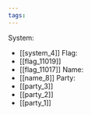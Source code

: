 ```yaml
---
tags:
---
```

System:
- [[system_4]]
Flag:
- [[flag_11019]]
- [[flag_11017]]
Name:
- [[name_8]]
Party:
- [[party_3]]
- [[party_2]]
- [[party_1]]
